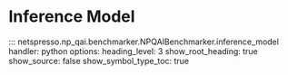 # Inference Model

::: netspresso.np_qai.benchmarker.NPQAIBenchmarker.inference_model
    handler: python
    options:
      heading_level: 3
      show_root_heading: true
      show_source: false
      show_symbol_type_toc: true 